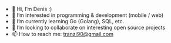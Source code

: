 - 👋 Hi, I’m Denis :)
- 👀 I’m interested in programming & development (mobile / web)
- 🌱 I’m currently learning Go (Golang), SQL, etc.
- 💞️ I’m looking to collaborate on interesting open source projects
- 📫 How to reach me: tranzi90@gmail.com

<!---
tranzi90/tranzi90 is a ✨ special ✨ repository because its `README.md` (this file) appears on your GitHub profile.
You can click the Preview link to take a look at your changes.
--->
